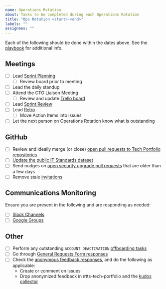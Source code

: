 ```yaml
---
name: Operations Rotation
about: Tasks to be completed during each Operations Rotation
title: "Ops Rotation <start>-<end>"
labels: ""
assignees: ""
---
```


Each of the following should be done within the dates above. See the [playbook](https://github.com/18F/tts-tech-portfolio/blob/master/Operations%20Rotation%20-%20Playbook.md) for additional info.

## Meetings

- [ ] Lead [Sprint Planning](https://github.com/18F/tts-tech-portfolio/blob/master/workflow.md#sprint-planning)
  - [ ] Review board prior to meeting
- [ ] Lead the daily standup
- [ ] Attend the CTO Liaison Meeting
  - [ ] Review and update [Trello board](https://trello.com/b/BFp37KQ6/gsa-cto-tts-liaison)
- [ ] Lead [Sprint Review](https://github.com/18F/tts-tech-portfolio/blob/master/workflow.md#sprint-reviews)
- [ ] Lead [Retro](https://github.com/18F/tts-tech-portfolio/blob/master/workflow.md#retros)
  - [ ] Move Action Items into issues
- [ ] Let the next person on Operations Rotation know what is outstanding

## GitHub

- [ ] Review and ideally merge (or close) [open pull requests to Tech Portfolio repositories](https://github.com/search?utf8=%E2%9C%93&q=state%3Aopen+is%3Apr+repo%3A18F%2Faws-admin+repo%3A18F%2Fghad+repo%3A18F%2Ftts-tech-portfolio+repo%3A18F%2Fvulnerability-disclosure-policy+repo%3A18F%2FDNS+repo%3A18f%2Fhandbook+repo%3A18F%2Fbefore-you-ship+repo%3A18F%2Fchandika+repo%3A18F%2Fopen-source-policy+repo%3A18F%2Flaptop+repo%3A18F%2Fchat+repo%3A18F%2Fbug-bounty+repo%3A18F%2Flaptop++repo%3A18F%2Fraktabija&type=Issues&ref=advsearch&l=&l=)
- [ ] [Update the public IT Standards dataset](https://github.com/GSA/data/tree/master/enterprise-architecture#updating-the-list)
- [ ] Send nudges on [open security upgrade pull requests](https://github.com/search?o=asc&q=user%3A18F+user%3AGSA+author%3Aapp%2Fdependabot+is%3Aopen+archived%3Afalse&s=created&type=Issues) that are older than a few days
- [ ] Remove stale [invitations](https://github.com/orgs/18F/people)

## Communications Monitoring

Ensure you are present in the following and are responding as needed:

- [ ] [Slack Channels](https://github.com/18F/tts-tech-portfolio/blob/master/Operations%20Rotation%20-%20Playbook.md#slack-channels)
- [ ] [Google Groups](https://github.com/18F/tts-tech-portfolio/blob/master/Operations%20Rotation%20-%20Playbook.md#google-groups)

## Other

- [ ] Perform any outstanding `ACCOUNT DEACTIVATION` [offboarding tasks](https://docs.google.com/spreadsheets/d/1IlFY5AAvTyuS7yDHk5_odJGHYZDU_MN9HNGKJ2zXwi0/edit)
- [ ] Go through [General Requests Form responses](https://docs.google.com/spreadsheets/d/15UT10wouN2wuYABN02npzg8ETH3PFlFdXBWPJTsP3Hw/edit#gid=2127744834)
- [ ] Check the [anonymous feedback responses](https://docs.google.com/spreadsheets/d/1ahj7CuoTAYr5c7miDCeGhplYx_wW1yj6ApMFLRdY-7Q/edit?usp=forms_web_b#gid=1730986218), and do the following as applicable:
  - Create or comment on issues
  - Drop anonymized feedback in #tts-tech-portfolio and the [kudos collector](https://docs.google.com/document/d/1JucZ_-P84VJLQ-ZI-VcYV2PVWOEuSW5DKCebCZECmTk/edit)
